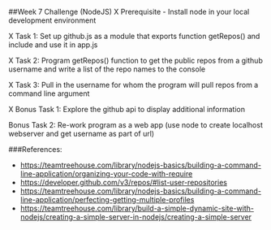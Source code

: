 ##Week 7 Challenge (NodeJS)
X Prerequisite - Install node in your local development environment

X Task 1: Set up github.js as a module that exports function getRepos() and include and use it in app.js

X Task 2: Program getRepos() function to get the public repos from a github username and write a list of the repo names to the console

X Task 3: Pull in the username for whom the program will pull repos from a command line argument


X Bonus Task 1: Explore the github api to display additional information

Bonus Task 2: Re-work program as a web app (use node to create localhost webserver and get username as part of url)


###References:

- https://teamtreehouse.com/library/nodejs-basics/building-a-command-line-application/organizing-your-code-with-require
- https://developer.github.com/v3/repos/#list-user-repositories
- https://teamtreehouse.com/library/nodejs-basics/building-a-command-line-application/perfecting-getting-multiple-profiles
- https://teamtreehouse.com/library/build-a-simple-dynamic-site-with-nodejs/creating-a-simple-server-in-nodejs/creating-a-simple-server
